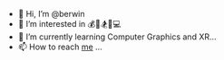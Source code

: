 - 👋 Hi, I’m @berwin
- 👀 I’m interested in 💰🏸🏂🎲💻
- 🌱 I’m currently learning Computer Graphics and XR...
- 📫 How to reach [me](https://github.com/berwin/) ...

<!---
berwin/berwin is a ✨ special ✨ repository because its `README.md` (this file) appears on your GitHub profile.
You can click the Preview link to take a look at your changes.
--->

